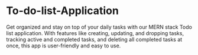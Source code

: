 # To-do-list-Application
Get organized and stay on top of your daily tasks with our MERN stack Todo list application. With features like creating, updating, and dropping tasks, tracking active and completed tasks, and deleting all completed tasks at once, this app is user-friendly and easy to use.
